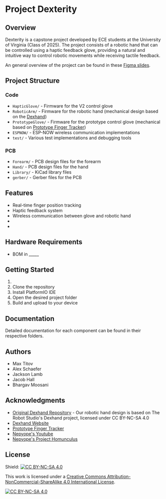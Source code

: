 # Project Dexterity

## Overview
Dexterity is a capstone project developed by ECE students at the University of Virginia (Class of 2025). The project consists of a robotic hand that can be controlled using a haptic feedback glove, providing a natural and intuitive way to control robotic movements while receiving tactile feedback.

An general overview of the project can be found in these [Figma slides](https://www.figma.com/deck/h1ZrgHnDu9oTQfUKUapgQW/Dexterity-Progress-Report?node-id=32-46&t=BGETurAAA480CFCk-1).

## Project Structure
### Code
- `HapticGlove/` - Firmware for the V2 control glove
- `RoboticArm/` - Firmware for the robotic hand (mechanical design based on the [Dexhand](https://www.dexhand.org/))
- `PrototypeGlove/` - Firmware for the prototype control glove (mechanical based on [Prototype Finger Tracker](https://github.com/max-titov/finger-tracker))
- `ESPNOW/` - ESP-NOW wireless communication implementations
- `test/` - Various test implementations and debugging tools

### PCB
- `Forearm/` - PCB design files for the forearm
- `Hand/` - PCB design files for the hand
- `Library/` - KiCad library files
- `gerber/` - Gerber files for the PCB

## Features
- Real-time finger position tracking
- Haptic feedback system
- Wireless communication between glove and robotic hand
- 
- 

## Hardware Requirements
- BOM in _____

## Getting Started
1. 
2. Clone the repository
3. Install PlatformIO IDE
4. Open the desired project folder
5. Build and upload to your device

## Documentation
Detailed documentation for each component can be found in their respective folders.

## Authors
- Max Titov
- Alex Schaefer 
- Jackson Lamb
- Jacob Hall
- Bhargav Moosani


## Acknowledgments
- [Original Dexhand Repository](https://github.com/TheRobotStudio/V1.0-Dexhand/) - Our robotic hand design is based on The Robot Studio's Dexhand project, licensed under CC BY-NC-SA 4.0
- [Dexhand Website](https://www.dexhand.org/)
- [Prototype Finger Tracker](https://github.com/max-titov/finger-tracker)
- [Nepyope's Youtube](https://www.youtube.com/watch?v=iPtgvh6fNdQ)
- [Nepyope's Project Homunculus](https://github.com/nepyope/Project-Homunculus)

## License
Shield: [![CC BY-NC-SA 4.0][cc-by-nc-sa-shield]][cc-by-nc-sa]

This work is licensed under a
[Creative Commons Attribution-NonCommercial-ShareAlike 4.0 International License][cc-by-nc-sa].

[![CC BY-NC-SA 4.0][cc-by-nc-sa-image]][cc-by-nc-sa]

[cc-by-nc-sa]: http://creativecommons.org/licenses/by-nc-sa/4.0/
[cc-by-nc-sa-image]: https://licensebuttons.net/l/by-nc-sa/4.0/88x31.png
[cc-by-nc-sa-shield]: https://img.shields.io/badge/License-CC%20BY--NC--SA%204.0-lightgrey.svg